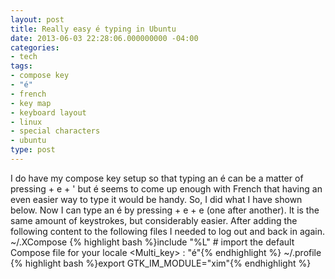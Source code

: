 ```yaml
---
layout: post
title: Really easy é typing in Ubuntu
date: 2013-06-03 22:28:06.000000000 -04:00
categories:
- tech
tags:
- compose key
- "é"
- french
- key map
- keyboard layout
- linux
- special characters
- ubuntu
type: post
---
```

I do have my compose key setup so that typing an é can be a matter of pressing <composekey> + e + ' but é seems to come up enough with French that having an even easier way to type it would be handy. So, I did what I have shown below. Now I can type an é by pressing <composekey> + e + e (one after another). It is the same amount of keystrokes, but considerably easier. After adding the following content to the following files I needed to log out and back in again.
~/.XCompose
{% highlight bash %}include "%L"   # import the default Compose file for your locale
<Multi_key> <e> <e>     : "é"{% endhighlight %}
~/.profile
{% highlight bash %}export GTK_IM_MODULE="xim"{% endhighlight %}</composekey></composekey>
